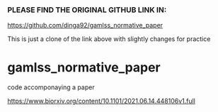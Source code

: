 ### PLEASE FIND THE ORIGINAL GITHUB LINK IN:
https://github.com/dinga92/gamlss_normative_paper

This is just a clone of the link above with slightly changes for practice

# gamlss_normative_paper
code accomponaying a paper

https://www.biorxiv.org/content/10.1101/2021.06.14.448106v1.full
